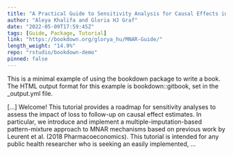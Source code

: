 ```yaml
---
title: "A Practical Guide to Sensitivity Analysis for Causal Effects in the Presence of Non-Ignorable Loss to Follow-Up"
author: "Aleya Khalifa and Gloria HJ Graf"
date: "2022-05-09T17:59:45Z"
tags: [Guide, Package, Tutorial]
link: "https://bookdown.org/glorya_hu/MNAR-Guide/"
length_weight: "14.9%"
repo: "rstudio/bookdown-demo"
pinned: false
---
```


<p>This is a minimal example of using the bookdown package to write a book. The HTML output format for this example is bookdown::gitbook, set in the _output.yml file.</p> [...] Welcome! This tutorial provides a roadmap for sensitivity analyses to assess the impact of loss to follow-up on causal effect estimates. In particular, we introduce and implement a multiple-imputation-based pattern-mixture approach to MNAR mechanisms based on previous work by Leurent et al. (2018 Pharmacoeconomics). This tutorial is intended for any public health researcher who is seeking an easily implemented, ...

